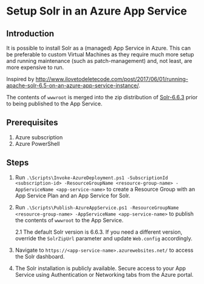 # Setup Solr in an Azure App Service

## Introduction
It is possible to install Solr as a (managed) App Service in Azure. This can be preferable to custom Virtual Machines as they require much more setup and running maintenance (such as patch-management) and, not least, are more expensive to run.

Inspired by http://www.ilovetodeletecode.com/post/2017/06/01/running-apache-solr-6.5-on-an-azure-app-service-instance/.

The contents of `wwwroot` is merged into the zip distribution of [Solr-6.6.3](http://archive.apache.org/dist/lucene/solr/6.6.3/solr-6.6.3.zip) prior to being published to the App Service.

## Prerequisites
1. Azure subscription
2. Azure PowerShell

## Steps
1. Run `.\Scripts\Invoke-AzureDeployment.ps1 -SubscriptionId <subscription-id> -ResourceGroupName <resource-group-name> -AppServiceName <app-service-name>` to create a Resource Group with an App Service Plan and an App Service for Solr.

2. Run `.\Scripts\Publish-AzureAppService.ps1 -ResourceGroupName <resource-group-name> -AppServiceName <app-service-name>` to publish the contents of `wwwroot` to the App Service.

    2.1 The default Solr version is 6.6.3. If you need a different version, override the `SolrZipUrl` parameter and update `Web.config` accordingly.

3. Navigate to `https://<app-service-name>.azurewebsites.net/` to access the Solr dashboard.

4. The Solr installation is publicly available. Secure access to your App Service using Authentication or Networking tabs from the Azure portal.

